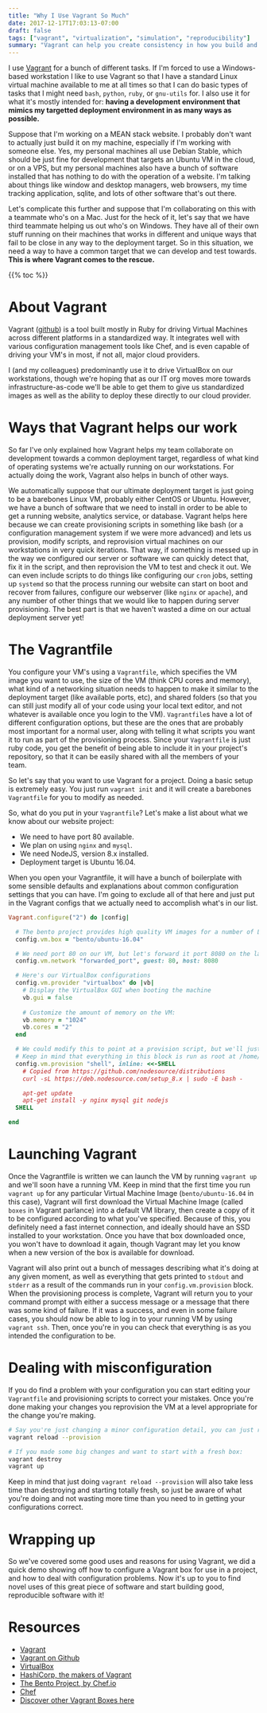 ```yaml
---
title: "Why I Use Vagrant So Much"
date: 2017-12-17T17:03:13-07:00
draft: false
tags: ["vagrant", "virtualization", "simulation", "reproducibility"]
summary: "Vagrant can help you create consistency in how you build and deploy software. Here are some basics."
---
```

I use [Vagrant](https://vagrantup.com) for a bunch of different tasks.
If I'm forced to use a Windows-based workstation I like to use Vagrant so that I have a standard
Linux virtual machine available to me at all times so that I can do basic types of tasks
that I might need `bash`, `python`, `ruby`, or `gnu-utils` for.
I also use it for what it's mostly intended for: **having a development environment that mimics
my targetted deployment environment in as many ways as possible.**

Suppose that I'm working on a MEAN stack website.
I probably don't want to actually just build it on my machine, especially if I'm working with
someone else.
Yes, my personal machines all use Debian Stable, which should be just fine for development that
targets an Ubuntu VM in the cloud, or on a VPS, but my personal machines also have a bunch of
software installed that has nothing to do with the operation of a website.
I'm talking about things like window and desktop managers, web browsers, my time tracking
application, sqlite, and lots of other software that's out there.

Let's complicate this further and suppose that I'm collaborating on this with a teammate who's
on a Mac.
Just for the heck of it, let's say that we have third teammate helping us out who's on Windows.
They have all of their own stuff running on their machines that works in different and unique
ways that fail to be close in any way to the deployment target.
So in this situation, we need a way to have a common target that we can develop and test towards.
**This is where Vagrant comes to the rescue.**

{{% toc %}}

# About Vagrant
Vagrant ([github](https://github.com/hashicorp/vagrant)) is a tool built mostly in Ruby for
driving Virtual Machines across different platforms in a standardized way.
It integrates well with various configuration management tools like Chef, and is even
capable of driving your VM's in most, if not all, major cloud providers.

I (and my colleagues) predominantly use it to drive VirtualBox on our workstations,
though we're hoping that as our IT org moves more towards infrastructure-as-code we'll
be able to get them to give us standardized images as well as the ability to deploy these
directly to our cloud provider.

# Ways that Vagrant helps our work
So far I've only explained how Vagrant helps my team collaborate on development towards a common
deployment target, regardless of what kind of operating systems we're actually running on our
workstations.
For actually doing the work, Vagrant also helps in bunch of other ways.

We automatically suppose that our ultimate deployment target is just going to be a barebones
Linux VM, probably either CentOS or Ubuntu.
However, we have a bunch of software that we need to install in order to be able to get a running
website, analytics service, or database.
Vagrant helps here because we can create provisioning scripts in something like bash (or a
configuration management system if we were more advanced) and lets us provision, modify scripts,
and reprovision virtual machines on our workstations in very quick iterations.
That way, if something is messed up in the way we configured our server or software we can
quickly detect that, fix it in the script, and then reprovision the VM to test and check it out.
We can even include scripts to do things like configuring our `cron` jobs, setting up `systemd`
so that the process running our website can start on boot and recover from failures,
configure our webserver (like `nginx` or `apache`), and any number of other things that we
would like to happen during server provisioning.
The best part is that we haven't wasted a dime on our actual deployment server yet!

# The Vagrantfile
You configure your VM's using a `Vagrantfile`, which specifies the VM image you want to use,
the size of the VM (think CPU cores and memory), what kind of a networking situation needs to
happen to make it similar to the deployment target (like available ports, etc), and shared
folders (so that you can still just modify all of your code using your local text editor, and
not whatever is available once you login to the VM).
`Vagrantfile`s have a lot of different configuration options, but these are the ones that are
probably most important for a normal user, along with telling it what scripts you want it to
run as part of the provisioning process.
Since your `Vagrantfile` is just ruby code, you get the benefit of being able to include it in
your project's repository, so that it can be easily shared with all the members of your team.

So let's say that you want to use Vagrant for a project.
Doing a basic setup is extremely easy.
You just run `vagrant init` and it will create a barebones `Vagrantfile` for you to modify
as needed.

So, what do you put in your `Vagrantfile`?
Let's make a list about what we know about our website project:

* We need to have port 80 available.
* We plan on using `nginx` and `mysql`.
* We need NodeJS, version 8.x installed.
* Deployment target is Ubuntu 16.04.

When you open your Vagrantfile, it will have a bunch of boilerplate with some sensible defaults
and explanations about common configuration settings that you can have.
I'm going to exclude all of that here and just put in the Vagrant configs that we actually need
to accomplish what's in our list.

```ruby
Vagrant.configure("2") do |config|

  # The bento project provides high quality VM images for a number of Linux OS's.
  config.vm.box = "bento/ubuntu-16.04"

  # We need port 80 on our VM, but let's forward it port 8080 on the laptop.
  config.vm.network "forwarded_port", guest: 80, host: 8080

  # Here's our VirtualBox configurations
  config.vm.provider "virtualbox" do |vb|
    # Display the VirtualBox GUI when booting the machine
    vb.gui = false
  
    # Customize the amount of memory on the VM:
    vb.memory = "1024"
    vb.cores = "2"
  end

  # We could modify this to point at a provision script, but we'll just do it inline.
  # Keep in mind that everything in this block is run as root at /home/vagrant.
  config.vm.provision "shell", inline: <<-SHELL
    # Copied from https://github.com/nodesource/distributions
    curl -sL https://deb.nodesource.com/setup_8.x | sudo -E bash -

    apt-get update
    apt-get install -y nginx mysql git nodejs
  SHELL

end
```

# Launching Vagrant
Once the Vagrantfile is written we can launch the VM by running `vagrant up` and we'll soon
have a running VM.
Keep in mind that the first time you run `vagrant up` for any particular Virtual Machine Image
(`bento/ubuntu-16.04` in this case), Vagrant will first download the Virtual Machine Image
(called `boxes` in Vagrant parlance) into a default VM library, then create a copy of it to be
configured according to what you've specified.
Because of this, you definitely need a fast internet connection, and ideally should have an SSD
installed to your workstation.
Once you have that box downloaded once, you won't have to download it again, though Vagrant
may let you know when a new version of the box is available for download.

Vagrant will also print out a bunch of messages describing what it's doing at any given moment,
as well as everything that gets printed to `stdout` and `stderr` as a result of the commands
run in your `config.vm.provision` block.
When the provisioning process is complete, Vagrant will return you to your command prompt with
either a success message or a message that there was some kind of failure.
If it was a success, and even in some failure cases, you should now be able to log in to your
running VM by using `vagrant ssh`.
Then, once you're in you can check that everything is as you intended the configuration to be.

# Dealing with misconfiguration
If you do find a problem with your configuration you can start editing your `Vagrantfile` and
provisioning scripts to correct your mistakes.
Once you're done making your changes you reprovision the VM at a level appropriate for the change
you're making.

```bash
# Say you're just changing a minor configuration detail, you can just run:
vagrant reload --provision

# If you made some big changes and want to start with a fresh box:
vagrant destroy
vagrant up
```

Keep in mind that just doing `vagrant reload --provision` will also take less time than destroying
and starting totally fresh, so just be aware of what you're doing and not wasting more time than
you need to in getting your configurations correct.

# Wrapping up
So we've covered some good uses and reasons for using Vagrant, we did a quick demo showing off
how to configure a Vagrant box for use in a project, and how to deal with configuration problems.
Now it's up to you to find novel uses of this great piece of software and start building
good, reproducible software with it!

# Resources
* [Vagrant](https://vagrantup.com)
* [Vagrant on Github](https://github.com/hashicorp/vagrant)
* [VirtualBox](https://virtualbox.org)
* [HashiCorp, the makers of Vagrant](https://hashicorp.com)
* [The Bento Project, by Chef.io](https://github.com/chef/bento)
* [Chef](https://chef.io)
* [Discover other Vagrant Boxes here](https://app.hashicorp.com/boxes/search)
